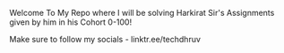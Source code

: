 Welcome To My Repo where I will be solving Harkirat Sir's Assignments given by him in his Cohort 0-100!

Make sure to follow my socials - linktr.ee/techdhruv
